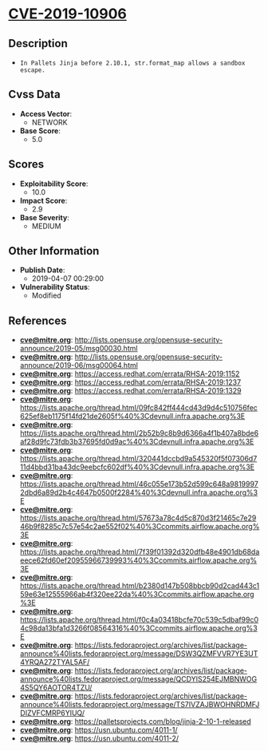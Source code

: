 
# [CVE-2019-10906](https://cve.mitre.org/cgi-bin/cvename.cgi?name=CVE-2019-10906)

## Description

- `In Pallets Jinja before 2.10.1, str.format_map allows a sandbox escape.`

## Cvss Data

- **Access Vector**:
  - NETWORK
- **Base Score**:
  - 5.0

## Scores

- **Exploitability Score**:
  - 10.0
- **Impact Score**:
  - 2.9
- **Base Severity**:
  - MEDIUM

## Other Information

- **Publish Date**:
  - 2019-04-07 00:29:00
- **Vulnerability Status**:
  - Modified

## References

- **cve@mitre.org**: http://lists.opensuse.org/opensuse-security-announce/2019-05/msg00030.html
- **cve@mitre.org**: http://lists.opensuse.org/opensuse-security-announce/2019-06/msg00064.html
- **cve@mitre.org**: https://access.redhat.com/errata/RHSA-2019:1152
- **cve@mitre.org**: https://access.redhat.com/errata/RHSA-2019:1237
- **cve@mitre.org**: https://access.redhat.com/errata/RHSA-2019:1329
- **cve@mitre.org**: https://lists.apache.org/thread.html/09fc842ff444cd43d9d4c510756fec625ef8eb1175f14fd21de2605f%40%3Cdevnull.infra.apache.org%3E
- **cve@mitre.org**: https://lists.apache.org/thread.html/2b52b9c8b9d6366a4f1b407a8bde6af28d9fc73fdb3b37695fd0d9ac%40%3Cdevnull.infra.apache.org%3E
- **cve@mitre.org**: https://lists.apache.org/thread.html/320441dccbd9a545320f5f07306d711d4bbd31ba43dc9eebcfc602df%40%3Cdevnull.infra.apache.org%3E
- **cve@mitre.org**: https://lists.apache.org/thread.html/46c055e173b52d599c648a98199972dbd6a89d2b4c4647b0500f2284%40%3Cdevnull.infra.apache.org%3E
- **cve@mitre.org**: https://lists.apache.org/thread.html/57673a78c4d5c870d3f21465c7e2946b9f8285c7c57e54c2ae552f02%40%3Ccommits.airflow.apache.org%3E
- **cve@mitre.org**: https://lists.apache.org/thread.html/7f39f01392d320dfb48e4901db68daeece62fd60ef20955966739993%40%3Ccommits.airflow.apache.org%3E
- **cve@mitre.org**: https://lists.apache.org/thread.html/b2380d147b508bbcb90d2cad443c159e63e12555966ab4f320ee22da%40%3Ccommits.airflow.apache.org%3E
- **cve@mitre.org**: https://lists.apache.org/thread.html/f0c4a03418bcfe70c539c5dbaf99c04c98da13bfa1d3266f08564316%40%3Ccommits.airflow.apache.org%3E
- **cve@mitre.org**: https://lists.fedoraproject.org/archives/list/package-announce%40lists.fedoraproject.org/message/DSW3QZMFVVR7YE3UT4YRQA272TYAL5AF/
- **cve@mitre.org**: https://lists.fedoraproject.org/archives/list/package-announce%40lists.fedoraproject.org/message/QCDYIS254EJMBNWOG4S5QY6AOTOR4TZU/
- **cve@mitre.org**: https://lists.fedoraproject.org/archives/list/package-announce%40lists.fedoraproject.org/message/TS7IVZAJBWOHNRDMFJDIZVFCMRP6YIUQ/
- **cve@mitre.org**: https://palletsprojects.com/blog/jinja-2-10-1-released
- **cve@mitre.org**: https://usn.ubuntu.com/4011-1/
- **cve@mitre.org**: https://usn.ubuntu.com/4011-2/
